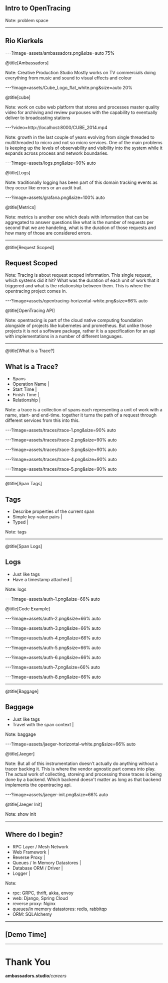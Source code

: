 ## Intro to OpenTracing

Note:
problem space

---

## Rio Kierkels

---?image=assets/ambassadors.png&size=auto 75%

@title[Ambassadors]

Note:
Creative Production Studio
Mostly works on TV commercials doing everything from music and sound to visual effects and colour

---?image=assets/Cube_Logo_flat_white.png&size=auto 20%

@title[cube]

Note:
work on cube
web platform that stores and processes master quality video for archiving and review purpouses
with the capability to eventually deliver to broadcasting stations

---?video=http://localhost:8000/CUBE_2014.mp4

Note:
growth in the last couple of years evolving
from single threaded to multithreaded to micro and not so micro services.
One of the main problems is keeping up the levels of observability and visibility
into the system while it expands across process and network boundaries.

---?image=assets/logs.png&size=90% auto

@title[Logs]

Note:
traditionally logging has been part of this domain tracking events as they occur like errors or an audit trail.

---?image=assets/grafana.png&size=100% auto

@title[Metrics]

Note:
metrics is another one which deals with information that can be aggregated to answer questions like
what is the number of requests per second that we are handeling, what is the duration of those requests
and how many of those are considered errors.

---

@title[Request Scoped]

## Request Scoped

Note:
Tracing is about request scoped information. This single request, which systems did it hit? What was the duration of each unit of work that it triggered and what is the relationship between them. This is where the opentracing project comes in.

---?image=assets/opentracing-horizontal-white.png&size=66% auto

@title[OpenTracing API]

Note:
opentracing is part of the cloud native computing foundation alongside of projects like kubernetes and prometheus. 
But unlike those projects it is not a software package, rather it is a specification for an api with implementations in a number of different languages.

---

@title[What is a Trace?]

## What is a Trace?

- Spans
- Operation Name |
- Start Time     |
- Finish Time    |
- Relationship   |

Note:
a trace is a collection of spans each representing a unit of work with a name, start- and end-time.
together it turns the path of a request through different services from this into this.

---?image=assets/traces/trace-1.png&size=90% auto

---?image=assets/traces/trace-2.png&size=90% auto

---?image=assets/traces/trace-3.png&size=90% auto

---?image=assets/traces/trace-4.png&size=90% auto

---?image=assets/traces/trace-5.png&size=90% auto

---

@title[Span Tags]

## Tags

- Describe properties of the current span
- Simple key-value pairs                    |
- Typed                                     |


Note:
tags

---

@title[Span Logs]

## Logs

- Just like tags
- Have a timestamp attached |

Note:
logs

---?image=assets/auth-1.png&size=66% auto

@title[Code Example]

---?image=assets/auth-2.png&size=66% auto

---?image=assets/auth-3.png&size=66% auto

---?image=assets/auth-4.png&size=66% auto

---?image=assets/auth-5.png&size=66% auto

---?image=assets/auth-6.png&size=66% auto

---?image=assets/auth-7.png&size=66% auto

---?image=assets/auth-8.png&size=66% auto

---

@title[Baggage]

## Baggage

- Just like tags
- Travel with the span context |

Note:
baggage

---?image=assets/jaeger-horizontal-white.png&size=66% auto

@title[Jaeger]

Note:
But all of this instrumentation doesn't actually do anything without a tracer backing it. This is where the vendor agnostic part comes into play.
The actual work of collecting, storeing and processing those traces is being done by a backend. Which backend doesn't matter as long as that backend implements the opentracing api.

---?image=assets/jaeger-init.png&size=66% auto

@title[Jaeger Init]

Note:
show init

---

## Where do I begin?

- RPC Layer / Mesh Network
- Web Framework                 |
- Reverse Proxy                 |
- Queues / In Memory Datastores |
- Database ORM / Driver         |
- Logger                        |

Note:
- rpc: GRPC, thrift, akka, envoy
- web: Django, Spring Cloud
- reverse proxy: Nginx
- queues/in memory datastores: redis, rabbitqp
- ORM: SQLAlchemy

---

## [Demo Time]

---

# Thank You

**ambassadors.studio**/*careers*

